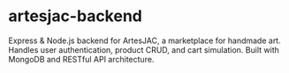 # artesjac-backend
Express &amp; Node.js backend for ArtesJAC, a marketplace for handmade art. Handles user authentication, product CRUD, and cart simulation. Built with MongoDB and RESTful API architecture.
